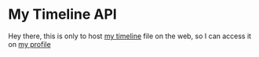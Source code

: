 # My Timeline API
Hey there, this is only to host [my timeline](db.json) file on the web, so I can access it on [my profile](https://nclsbayona.github.io)
